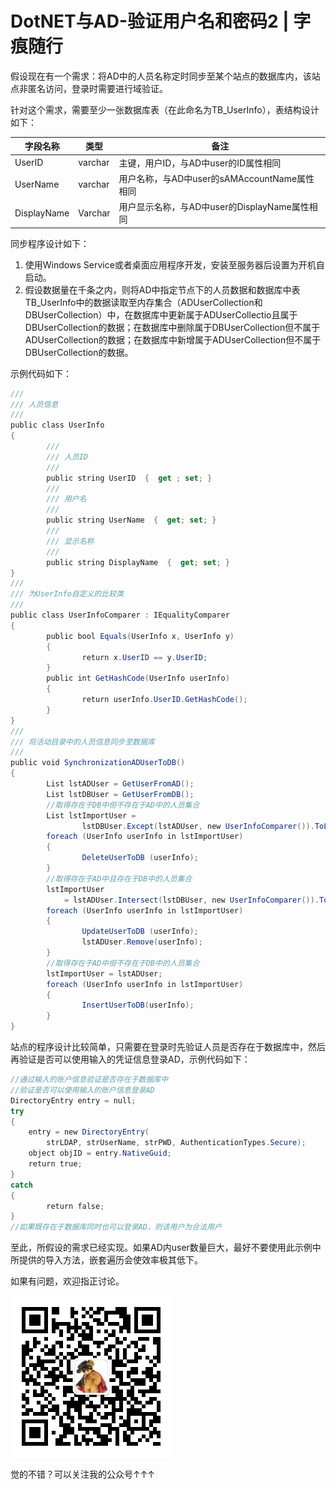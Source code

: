 # DotNET与AD-验证用户名和密码2 | 字痕随行

假设现在有一个需求：将AD中的人员名称定时同步至某个站点的数据库内，该站点非匿名访问，登录时需要进行域验证。

针对这个需求，需要至少一张数据库表（在此命名为TB\_UserInfo），表结构设计如下：

|字段名称|类型|备注|
| ----- | ----- | ----- |
|UserID|varchar|主键，用户ID，与AD中user的ID属性相同|
|UserName|varchar|用户名称，与AD中user的sAMAccountName属性相同|
|DisplayName|Varchar|用户显示名称，与AD中user的DisplayName属性相同|

同步程序设计如下：

1. 使用Windows Service或者桌面应用程序开发，安装至服务器后设置为开机自启动。
2. 假设数据量在千条之内，则将AD中指定节点下的人员数据和数据库中表TB\_UserInfo中的数据读取至内存集合（ADUserCollection和DBUserCollection）中，在数据库中更新属于ADUserCollectio且属于DBUserCollection的数据；在数据库中删除属于DBUserCollection但不属于ADUserCollection的数据；在数据库中新增属于ADUserCollection但不属于DBUserCollection的数据。

示例代码如下：
```csharp
/// 
/// 人员信息
/// 
public class UserInfo
{
        /// 
        /// 人员ID
        /// 
        public string UserID  {  get ; set; }
        /// 
        /// 用户名
        /// 
        public string UserName  {  get; set; }
        /// 
        /// 显示名称
        /// 
        public string DisplayName  {  get; set; }
}
/// 
/// 为UserInfo自定义的比较类
/// 
public class UserInfoComparer : IEqualityComparer
{
        public bool Equals(UserInfo x, UserInfo y)
        {
                return x.UserID == y.UserID;
        }
        public int GetHashCode(UserInfo userInfo)
        {
                return userInfo.UserID.GetHashCode();
        }
}
/// 
/// 将活动目录中的人员信息同步至数据库
/// 
public void SynchronizationADUserToDB()
{
        List lstADUser = GetUserFromAD();
        List lstDBUser = GetUserFromDB();
        //取得存在于DB中但不存在于AD中的人员集合
        List lstImportUser =
                lstDBUser.Except(lstADUser, new UserInfoComparer()).ToList();
        foreach (UserInfo userInfo in lstImportUser)
        {
                DeleteUserToDB (userInfo);
        }
        //取得存在于AD中且存在于DB中的人员集合
        lstImportUser 
	        = lstADUser.Intersect(lstDBUser, new UserInfoComparer()).ToList();
        foreach (UserInfo userInfo in lstImportUser)
        {
                UpdateUserToDB (userInfo);
                lstADUser.Remove(userInfo);
        }
        //取得存在于AD中但不存在于DB中的人员集合
        lstImportUser = lstADUser;
        foreach (UserInfo userInfo in lstImportUser)
        {
                InsertUserToDB(userInfo);
        }
}
```

站点的程序设计比较简单，只需要在登录时先验证人员是否存在于数据库中，然后再验证是否可以使用输入的凭证信息登录AD，示例代码如下：
```csharp
//通过输入的账户信息验证是否存在于数据库中
//验证是否可以使用输入的账户信息登录AD
DirectoryEntry entry = null;
try
{        
	entry = new DirectoryEntry(
		strLDAP, strUserName, strPWD, AuthenticationTypes.Secure);
    object objID = entry.NativeGuid;
	return true;
}
catch
{
        return false;
}
//如果既存在于数据库同时也可以登录AD，则该用户为合法用户
```

至此，所假设的需求已经实现。如果AD内user数量巨大，最好不要使用此示例中所提供的导入方法，嵌套遍历会使效率极其低下。

如果有问题，欢迎指正讨论。

![image](../../images/公众号.jpg)

觉的不错？可以关注我的公众号↑↑↑